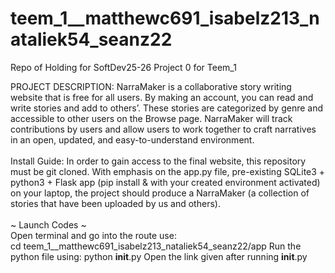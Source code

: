 # teem_1__matthewc691_isabelz213_nataliek54_seanz22
Repo of Holding for SoftDev25-26 Project 0 for Teem_1

PROJECT DESCRIPTION:
NarraMaker is a collaborative story writing website that is free for all users. By making an account, you can read and write stories and add to others’. These stories are categorized by genre and accessible to other users on the Browse page. NarraMaker will track contributions by users and allow users to work together to craft narratives in an open, updated, and easy-to-understand environment.
<br> 
<br> 
Install Guide: 
In order to gain access to the final website, this repository must be git cloned. With emphasis on the app.py file, pre-existing SQLite3 + python3 + Flask app (pip install & with your created environment activated) on your laptop, the project should produce a NarraMaker (a collection of stories that have been uploaded by us and others). 
<br> 
<br>
~ Launch Codes ~
<br>
Open terminal and go into the route use:
<br>	 cd teem_1__matthewc691_isabelz213_nataliek54_seanz22/app
Run the python file using:
python __init__.py
Open the link given after running __init__.py


